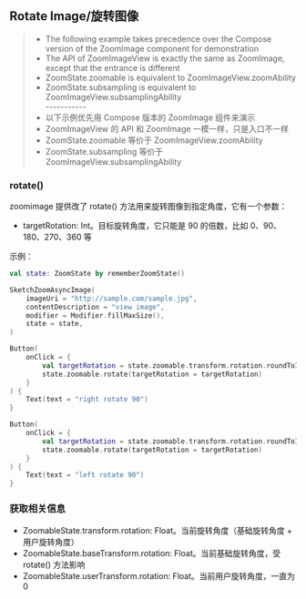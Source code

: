 ## Rotate Image/旋转图像

> * The following example takes precedence over the Compose version of the ZoomImage component for
    demonstration
> * The API of ZoomImageView is exactly the same as ZoomImage, except that the entrance is different
> * ZoomState.zoomable is equivalent to ZoomImageView.zoomAbility
> * ZoomState.subsampling is equivalent to ZoomImageView.subsamplingAbility
    <br>-----------</br>
> * 以下示例优先用 Compose 版本的 ZoomImage 组件来演示
> * ZoomImageView 的 API 和 ZoomImage 一模一样，只是入口不一样
> * ZoomState.zoomable 等价于 ZoomImageView.zoomAbility
> * ZoomState.subsampling 等价于 ZoomImageView.subsamplingAbility

### rotate()

zoomimage 提供改了 rotate() 方法用来旋转图像到指定角度，它有一个参数：

* targetRotation: Int。目标旋转角度，它只能是 90 的倍数，比如 0、90、180、270、360 等

示例：

```kotlin
val state: ZoomState by rememberZoomState()

SketchZoomAsyncImage(
    imageUri = "http://sample.com/sample.jpg",
    contentDescription = "view image",
    modifier = Modifier.fillMaxSize(),
    state = state,
)

Button(
    onClick = {
        val targetRotation = state.zoomable.transform.rotation.roundToInt() + 90
        state.zoomable.rotate(targetRotation = targetRotation)
    }
) {
    Text(text = "right rotate 90")
}

Button(
    onClick = {
        val targetRotation = state.zoomable.transform.rotation.roundToInt() - 90
        state.zoomable.rotate(targetRotation = targetRotation)
    }
) {
    Text(text = "left rotate 90")
}
```

### 获取相关信息

* ZoomableState.transform.rotation: Float。当前旋转角度（基础旋转角度 + 用户旋转角度）
* ZoomableState.baseTransform.rotation: Float。当前基础旋转角度，受 rotate() 方法影响
* ZoomableState.userTransform.rotation: Float。当前用户旋转角度，一直为 0